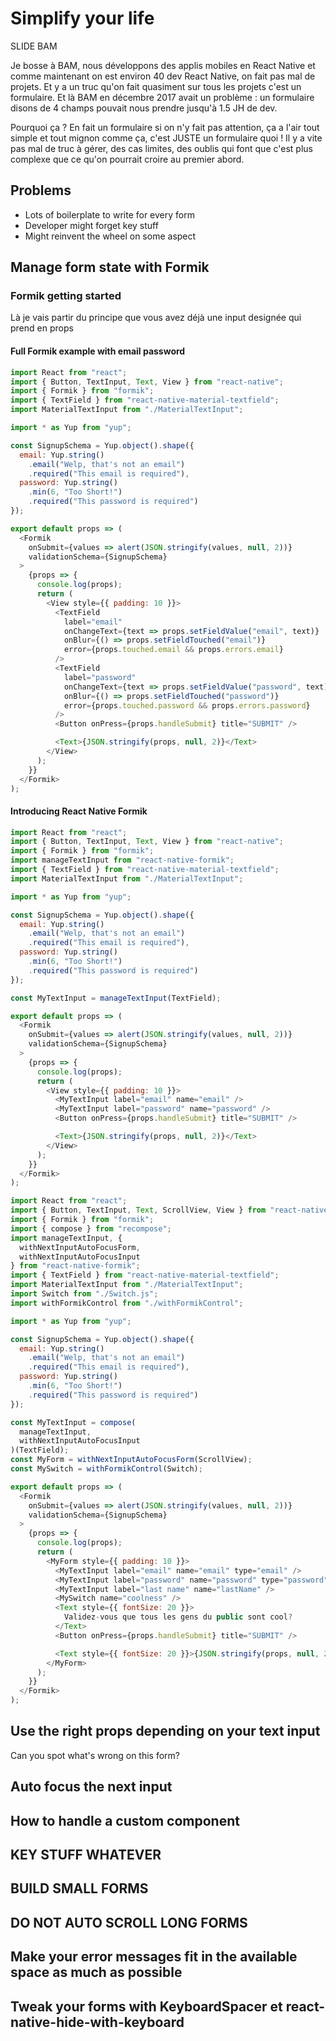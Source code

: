 # Simplify your life

SLIDE BAM

Je bosse à BAM, nous développons des applis mobiles en React Native et comme maintenant on est environ 40 dev React Native, on fait pas mal de projets.
Et y a un truc qu'on fait quasiment sur tous les projets c'est un formulaire.
Et là BAM en décembre 2017 avait un problème : un formulaire disons de 4 champs pouvait nous prendre jusqu'à 1.5 JH de dev.

Pourquoi ça ? En fait un formulaire si on n'y fait pas attention, ça a l'air tout simple et tout mignon comme ça, c'est JUSTE un formulaire quoi ! Il y a vite pas mal de truc à gérer, des cas limites, des oublis qui font que c'est plus complexe que ce qu'on pourrait croire au premier abord.

## Problems

- Lots of boilerplate to write for every form
- Developer might forget key stuff
- Might reinvent the wheel on some aspect

## Manage form state with Formik

### Formik getting started

Là je vais partir du principe que vous avez déjà une input designée qui prend en props

#### Full Formik example with email password

```javascript
import React from "react";
import { Button, TextInput, Text, View } from "react-native";
import { Formik } from "formik";
import { TextField } from "react-native-material-textfield";
import MaterialTextInput from "./MaterialTextInput";

import * as Yup from "yup";

const SignupSchema = Yup.object().shape({
  email: Yup.string()
    .email("Welp, that's not an email")
    .required("This email is required"),
  password: Yup.string()
    .min(6, "Too Short!")
    .required("This password is required")
});

export default props => (
  <Formik
    onSubmit={values => alert(JSON.stringify(values, null, 2))}
    validationSchema={SignupSchema}
  >
    {props => {
      console.log(props);
      return (
        <View style={{ padding: 10 }}>
          <TextField
            label="email"
            onChangeText={text => props.setFieldValue("email", text)}
            onBlur={() => props.setFieldTouched("email")}
            error={props.touched.email && props.errors.email}
          />
          <TextField
            label="password"
            onChangeText={text => props.setFieldValue("password", text)}
            onBlur={() => props.setFieldTouched("password")}
            error={props.touched.password && props.errors.password}
          />
          <Button onPress={props.handleSubmit} title="SUBMIT" />

          <Text>{JSON.stringify(props, null, 2)}</Text>
        </View>
      );
    }}
  </Formik>
);
```

#### Introducing React Native Formik

```javascript
import React from "react";
import { Button, TextInput, Text, View } from "react-native";
import { Formik } from "formik";
import manageTextInput from "react-native-formik";
import { TextField } from "react-native-material-textfield";
import MaterialTextInput from "./MaterialTextInput";

import * as Yup from "yup";

const SignupSchema = Yup.object().shape({
  email: Yup.string()
    .email("Welp, that's not an email")
    .required("This email is required"),
  password: Yup.string()
    .min(6, "Too Short!")
    .required("This password is required")
});

const MyTextInput = manageTextInput(TextField);

export default props => (
  <Formik
    onSubmit={values => alert(JSON.stringify(values, null, 2))}
    validationSchema={SignupSchema}
  >
    {props => {
      console.log(props);
      return (
        <View style={{ padding: 10 }}>
          <MyTextInput label="email" name="email" />
          <MyTextInput label="password" name="password" />
          <Button onPress={props.handleSubmit} title="SUBMIT" />

          <Text>{JSON.stringify(props, null, 2)}</Text>
        </View>
      );
    }}
  </Formik>
);
```

```javascript
import React from "react";
import { Button, TextInput, Text, ScrollView, View } from "react-native";
import { Formik } from "formik";
import { compose } from "recompose";
import manageTextInput, {
  withNextInputAutoFocusForm,
  withNextInputAutoFocusInput
} from "react-native-formik";
import { TextField } from "react-native-material-textfield";
import MaterialTextInput from "./MaterialTextInput";
import Switch from "./Switch.js";
import withFormikControl from "./withFormikControl";

import * as Yup from "yup";

const SignupSchema = Yup.object().shape({
  email: Yup.string()
    .email("Welp, that's not an email")
    .required("This email is required"),
  password: Yup.string()
    .min(6, "Too Short!")
    .required("This password is required")
});

const MyTextInput = compose(
  manageTextInput,
  withNextInputAutoFocusInput
)(TextField);
const MyForm = withNextInputAutoFocusForm(ScrollView);
const MySwitch = withFormikControl(Switch);

export default props => (
  <Formik
    onSubmit={values => alert(JSON.stringify(values, null, 2))}
    validationSchema={SignupSchema}
  >
    {props => {
      console.log(props);
      return (
        <MyForm style={{ padding: 10 }}>
          <MyTextInput label="email" name="email" type="email" />
          <MyTextInput label="password" name="password" type="password" />
          <MyTextInput label="last name" name="lastName" />
          <MySwitch name="coolness" />
          <Text style={{ fontSize: 20 }}>
            Validez-vous que tous les gens du public sont cool?
          </Text>
          <Button onPress={props.handleSubmit} title="SUBMIT" />

          <Text style={{ fontSize: 20 }}>{JSON.stringify(props, null, 2)}</Text>
        </MyForm>
      );
    }}
  </Formik>
);
```

## Use the right props depending on your text input

Can you spot what's wrong on this form?

## Auto focus the next input

## How to handle a custom component

## KEY STUFF WHATEVER

## BUILD SMALL FORMS

## DO NOT AUTO SCROLL LONG FORMS

## Make your error messages fit in the available space as much as possible

## Tweak your forms with KeyboardSpacer et react-native-hide-with-keyboard

```

```
